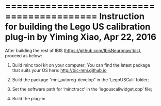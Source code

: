 ==========================================
Instruction for building the Lego US calibration plug-in
by Yiming Xiao, Apr 22, 2016
==========================================

After building the rest of IBIS (https://github.com/IbisNeuronav/Ibis), proceed as below:

1. Build minc tool kit on your computer;
    You can find the latest package that suits your OS here:  http://bic-mni.github.io

2. Build the package “mni_autoreg-develop” in the ‘LegoUSCali’ folder;

3. Set the software path for ‘minctracc’ in the ‘legouscaliwidget.cpp’ file;

4. Build the plug-in.
